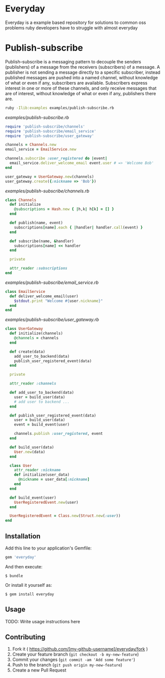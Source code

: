 # Everyday

Everyday is a example based repository for solutions to common oss problems ruby developers have to struggle with almost everyday 

# Publish-subscribe

Publish–subscribe is a messaging pattern to decouple the senders (publishers) of a message from the receivers (subscribers) of a message.
A publisher is not sending a message directly to a specific subscriber, instead published messages are pushed into a named channel, without knowledge of what or even if any, subscribers are available.
Subscribers express interest in one or more of these channels, and only receive messages that are of interest, without knowledge of what or even if any, publishers there are.

```bash
ruby -Ilib:examples examples/publish-subscribe.rb
```

_examples/publish-subscribe.rb_

```ruby
require 'publish-subscribe/channels'
require 'publish-subscribe/email_service'
require 'publish-subscribe/user_gateway'

channels = Channels.new
email_service = EmailService.new

channels.subscribe :user_registered do |event|
  email_service.deliver_welcome_email event.user # => 'Welcome Bob'
end

user_gateway = UserGateway.new(channels)
user_gateway.create({:nickname => 'Bob'})

```

_examples/publish-subscribe/channels.rb_

```ruby
class Channels
  def initialize
    @subscriptions = Hash.new { |h,k| h[k] = [] }
  end

  def publish(name, event)
    subscriptions[name].each { |handler| handler.call(event) }
  end

  def subscribe(name, &handler)
    subscriptions[name] << handler
  end

  private

  attr_reader :subscriptions
end

```

_examples/publish-subscribe/email_service.rb_

```ruby
class EmailService
  def deliver_welcome_email(user)
    $stdout.print "Welcome #{user.nickname}"
  end
end

```

_examples/publish-subscribe/user_gateway.rb_

```ruby
class UserGateway
  def initialize(channels)
    @channels = channels
  end

  def create(data)
    add_user_to_backend(data)
    publish_user_registered_event(data)
  end

  private

  attr_reader :channels

  def add_user_to_backend(data)
    user = build_user(data)
    # add user to backend ...
  end

  def publish_user_registered_event(data)
    user = build_user(data)
    event = build_event(user)

    channels.publish :user_registered, event
  end

  def build_user(data)
    User.new(data)
  end

  class User
    attr_reader :nickname
    def initialize(user_data)
      @nickname = user_data[:nickname]
    end
  end

  def build_event(user)
    UserRegisteredEvent.new(user)
  end

  UserRegisteredEvent = Class.new(Struct.new(:user))
end

```

## Installation

Add this line to your application's Gemfile:

```ruby
gem 'everyday'
```

And then execute:

    $ bundle

Or install it yourself as:

    $ gem install everyday

## Usage

TODO: Write usage instructions here

## Contributing

1. Fork it ( https://github.com/[my-github-username]/everyday/fork )
2. Create your feature branch (`git checkout -b my-new-feature`)
3. Commit your changes (`git commit -am 'Add some feature'`)
4. Push to the branch (`git push origin my-new-feature`)
5. Create a new Pull Request
